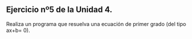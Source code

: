 ## Ejercicio nº5 de la Unidad 4.

Realiza un programa que resuelva una ecuación de primer grado (del tipo ax+b=
0).